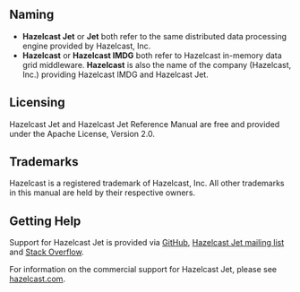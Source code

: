 
## Naming

- **Hazelcast Jet** or **Jet** both refer to the same distributed data
processing engine provided by Hazelcast, Inc.
- **Hazelcast** or **Hazelcast IMDG** both refer to Hazelcast in-memory
data grid middleware. **Hazelcast** is also the name of the company
(Hazelcast, Inc.) providing Hazelcast IMDG and Hazelcast Jet.

## Licensing

Hazelcast Jet and Hazelcast Jet Reference Manual are free and provided
under the Apache License, Version 2.0.

## Trademarks

Hazelcast is a registered trademark of Hazelcast, Inc. All other
trademarks in this manual are held by their respective owners.

## Getting Help

Support for Hazelcast Jet is provided via 
[GitHub](https://github.com/hazelcast/hazelcast-jet), [Hazelcast Jet 
mailing list ](https://groups.google.com/forum/#!forum/hazelcast-jet) 
and [Stack Overflow](https://stackoverflow.com/questions/tagged/hazelcast-jet).

For information on the commercial support for Hazelcast Jet, please see
[hazelcast.com](https://hazelcast.com/pricing/hazelcast-jet-annual-subscription-plans).
